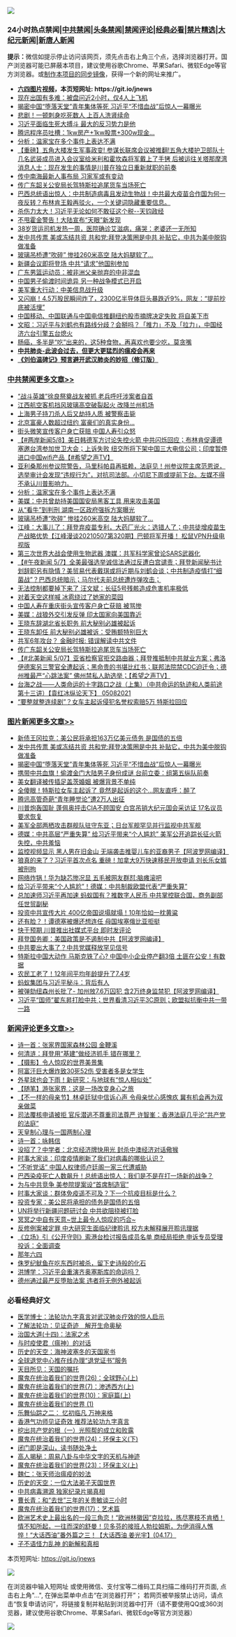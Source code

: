 ![](https://raw.githubusercontent.com/fqnews/bnews/master/64photo/fqnews-qr.jpg)

<div id="tt">
<h3>24小时热点禁闻|<a href="#%E4%B8%AD%E5%85%B1%E7%A6%81%E9%97%BB%E6%9B%B4%E5%A4%9A%E6%96%87%E7%AB%A0">中共禁闻</a>|<a href="#%E5%9B%BE%E7%89%87%E6%96%B0%E9%97%BB%E6%9B%B4%E5%A4%9A%E6%96%87%E7%AB%A0">头条禁闻</a>|<a href="#%E6%96%B0%E9%97%BB%E8%AF%84%E8%AE%BA%E6%9B%B4%E5%A4%9A%E6%96%87%E7%AB%A0">禁闻评论|<a href="#%E5%BF%85%E7%9C%8B%E7%BB%8F%E5%85%B8%E5%A5%BD%E6%96%87">经典必看|<a href="/video.md#%E7%A6%81%E7%89%87%E7%B2%BE%E9%80%89">禁片精选</a>|<a href="https://github.com/fqnews/djy/blob/master/gb/nf1351518.md#1">大纪元新闻</a>|<a href="https://github.com/fqnews/ntdtv/blob/master/gb/prog204.md#1">新唐人新闻</a></h3>
<div><b>提示：</b>微信如提示停止访问该网页，须先点击右上角三个点，选择浏览器打开。国产浏览器可能已屏蔽本项目，建议使用谷歌Chrome、苹果Safari、微软Edge等官方浏览器。或<a href="https://github.com/fqnews/bnews/blob/master/%E5%88%B6%E4%BD%9Cgit%E7%A6%81%E9%97%BB%E9%95%9C%E5%83%8F.md">制作本项目的同步镜像</a>，获得一个新的网址来推广。</div>
<ul>
<li><b><a href="http://d1.bdrive.tk/64.mp4" target="_blank">六四图片视频</a>，本页短网址: https://git.io/jnews</b></li>
<li><a href="/cbnews/20210508/1541954.md">现在出国有多难：被盘问近2小时，仅4人上飞机</a></li>
<li><a href="/topimagenews/20210508/1542079.md">揭密中国“堕落天堂”青年集体等死 习近平“不惜血战”后惊人一幕曝光</a></li>
<li><a href="/cnnews/20210508/1541966.md">悲剧！一顿刺身吃死数人 上百人洗肾续命</a></li>
<li><a href="/comments/20210508/1542150.md">习近平面临生死大搏斗 最大的反习势力是他</a></li>
<li><a href="/cnnews/20210508/1541969.md">腾讯程序员吐槽：1kw房产+1kw股票+300w现金…</a></li>
<li><a href="/cbnews/20210508/1542268.md">分析：温家宝在多个事件上表达不满</a></li>
<li><a href="/bannedvideo/20210508/1542221.md">【重磅】五角大楼发生军事政变! 参谋长联席会议被推翻!五角大楼护卫部队十几名武装成员进入会议室给米利和霍坎森将军戴上了手铐 后被运往关塔那摩湾  消息人士：现在发生的事情是川普在独立日重新就职的前奏</a></li>
<li><a href="/comments/20210508/1542192.md">传中南海最新人事布局 习家军或有变动</a></li>
<li><a href="/cbnews/20210508/1542140.md">传广东韶关公安局长驾特斯拉追尾货车当场死亡</a></li>
<li><a href="/bannedvideo/20210508/1541972.md">巴西总统语出惊人：中共制造病毒且发动生物战！中共最大疫苗合作国为何一夜反转？布林肯王毅再驳火，一个关键词隐藏重要信息。</a></li>
<li><a href="/bannedvideo/20210508/1542252.md">杀伤力太大！习近平无论如何不敢征这个税--天钧政经</a></li>
<li><a href="/cnnews/20210508/1542208.md">不甩霍金警告！大陆宣布“天眼”新发现</a></li>
<li><a href="/health/20210508/1542032.md">38岁货运司机发热一周，医院确诊艾滋病，痛哭：老婆还一无所知</a></li>
<li><a href="/topimagenews/20210508/1542346.md">发中共传票 美或冻结共资 共和党:拜登决策圈是中共 补贴它，中共为美中脱钩做准备</a></li>
<li><a href="/cbnews/20210508/1542215.md">玻璃吊桥遭“吹碎” 惨挂260米高空 陆大妈腿软了…</a></li>
<li><a href="/cnnews/20210508/1542261.md">新疆会议即将登场 中共“请求”他国别参加</a></li>
<li><a href="/cnnews/20210508/1541944.md">广东男篮运动员：被非洲父亲抛弃的中非混血</a></li>
<li><a href="/cbnews/20210508/1541956.md">中国男子偷渡时间诡异 另一种战争模式已开启</a></li>
<li><a href="/cnnews/20210508/1541978.md">美军重大行动：中美信息战升级</a></li>
<li><a href="/finance/20210508/1542196.md">又闪崩！4.5万股民瞬间炸了，2300亿半导体巨头暴跌近9%，网友：“提前抄底被活埋”</a></li>
<li><a href="/worldnews/usa/20210508/1542318.md">中国移动、中国联通与中国电信推翻纽约股市摘牌决定失败 将自美下市</a></li>
<li><a href="/cbnews/20210508/1542042.md">文昭：习近平与刘鹤也有路线分歧？会掰吗？「推力」不及「拉力」，中国经济六台引擎五台熄火</a></li>
<li><a href="/health/20210508/1542242.md">肠癌，多半是“吃”出来的，这5种食物，再喜欢也要少吃，莫贪嘴</a></li>
<li><b><a href="/comments/20200211/1275071.md" target="_blank">中共肺炎-此波会过去，但更大更猛烈的瘟疫会再来</a></b></li>
<li><b><a href="/comments/20200207/1272816.md" target="_blank">《刘伯温碑记》预言避开武汉肺炎的妙招（修订版）</a></b></li>
</ul>
</div>

<div class="catlist">
<h3><a href="/cbnews/" target="_blank">中共禁闻</a><span><a href="/cbnews/" target="_blank" rel="nofollow">更多文章>></a></span></h3>
<ul>
<li><a href="/cbnews/20210509/1542537.md" target="_blank">“战斗英雄”徐良祭奠战友被抓 老兵呼吁涉案者自首</a></li>
<li><a href="/cbnews/20210509/1542536.md" target="_blank">江西航空客机挡风玻璃高空破裂起火 改降兰州机场</a></li>
<li><a href="/cbnews/20210509/1542535.md" target="_blank">上海男子持刀杀人后又劫持人质 被警察击毙</a></li>
<li><a href="/cbnews/20210508/1542447.md" target="_blank">北京富豪人数超过纽约 富豪们的真实身份…</a></li>
<li><a href="/cbnews/20210508/1542434.md" target="_blank">街头微笑宣传客户身亡获赔 中国人寿引众怒</a></li>
<li><a href="/comments/20210508/1542362.md" target="_blank">【#两岸新闻5/8】美日韩德军方讨论失控火箭 中共闪烁回应；布林肯促谭德塞邀台湾参加世卫大会；上诉失败 纽交所将下架中国三大电信公司；印度暂停进口中国wifi产品【#希望之声TV】</a></li>
<li><a href="/comments/20210508/1542341.md" target="_blank">亚利桑那州参议院警告，马里科帕县再抵赖，法庭见！州参议院主席范恩说，选举审计会发现“违规行为”，对抗司法部。小切尼下周或提前下台。左媒不得不承认川普影响力。</a></li>
<li><a href="/cbnews/20210508/1542268.md" target="_blank">分析：温家宝在多个事件上表达不满</a></li>
<li><a href="/cbnews/20210508/1542240.md" target="_blank">美媒：中共曾劫持美国国安局黑客工具 用来攻击美国</a></li>
<li><a href="/cbnews/20210508/1542216.md" target="_blank">从“看牛”到判刑 湖南一区政府强拆方案曝光</a></li>
<li><a href="/cbnews/20210508/1542215.md" target="_blank">玻璃吊桥遭“吹碎” 惨挂260米高空 陆大妈腿软了…</a></li>
<li><a href="/cbnews/20210508/1542205.md" target="_blank">江峰：大事儿了：拜登弃疫苗专利，大药厂光火：选错人了；中共徒增疫苗生产战略优势【江峰漫谈20210507第320期】巴顿将军开播！ 松鼠VPN升级电视版</a></li>
<li><a href="/cbnews/20210508/1542195.md" target="_blank">第三次世界大战会使用生物武器 澳媒：共军科学家曾论SARS武器化</a></li>
<li><a href="/comments/20210508/1542193.md" target="_blank">【#午夜新闻 5/7】全美最强选举诚信法通过反遭白宫谴责；拜登新闻秘书计划辞职另有隐情？美贸易代表戴琪或将近期与刘鹤会谈；中共制造疫情打“细菌战”？巴西总统暗示；马尔代夫前总统遭炸弹攻击；</a></li>
<li><a href="/cbnews/20210508/1542190.md" target="_blank">无法控制都要掉下来了 汪文斌：长征5号残骸造成危害机率极低</a></li>
<li><a href="/cbnews/20210508/1541514.md" target="_blank">对着天空这样喊 冰雹绕过了她家的菜园</a></li>
<li><a href="/cbnews/20210508/1542183.md" target="_blank">中国人寿在重庆街头宣传客户身亡获赔 被骂惨</a></li>
<li><a href="/cbnews/20210508/1542174.md" target="_blank">美媒：战狼外交引发反弹 印太国家向美国靠近</a></li>
<li><a href="/cbnews/20210508/1542143.md" target="_blank">王晓东辞湖北省长职务 前大秘别必雄被起诉</a></li>
<li><a href="/cbnews/20210508/1542142.md" target="_blank">王晓东卸任 前大秘别必雄被诉：受贿额特别巨大</a></li>
<li><a href="/cbnews/20210508/1542141.md" target="_blank">共军6年攻台？ 金融时报: 错误解读中共文件</a></li>
<li><a href="/cbnews/20210508/1542140.md" target="_blank">传广东韶关公安局长驾特斯拉追尾货车当场死亡</a></li>
<li><a href="/comments/20210508/1542126.md" target="_blank">【#北美新闻 5/07】亚省检察官拒交路由器；拜登推抵制中共就业方案；弗洛伊德案另三警官全遭起诉；黑命贵的书堪比红书；联邦法院禁CDC迫迁令；德州推最严“心跳法案” 佛州禁私人助选举；【希望之声TV】</a></li>
<li><a href="/comments/20210508/1542125.md" target="_blank">台海之战——人类命运的十字路口之战（上集）（中共命运的轨迹和人类前途  第十三讲）【袁红冰纵论天下】 05082021</a></li>
<li><a href="/cbnews/20210508/1542104.md" target="_blank">“要整就整连续剧”？女车主起诉侵犯名誉权索赔5万 特斯拉回应</a></li>

</ul>
</div>
<div class="catlist">
<h3><a href="/topimagenews/" target="_blank">图片新闻</a><span><a href="/topimagenews/" target="_blank" rel="nofollow">更多文章>></a></span></h3>
<ul>
<li><a href="/topimagenews/20210509/1542534.md" target="_blank">新债王冈拉克：美公民将承担163万亿美元债务 是国债的五倍</a></li>
<li><a href="/topimagenews/20210508/1542346.md" target="_blank">发中共传票 美或冻结共资 共和党:拜登决策圈是中共 补贴它，中共为美中脱钩做准备</a></li>
<li><a href="/topimagenews/20210508/1542079.md" target="_blank">揭密中国“堕落天堂”青年集体等死 习近平“不惜血战”后惊人一幕曝光</a></li>
<li><a href="/topimagenews/20210507/1541572.md" target="_blank">携带中共血旗！偷渡金门大陆男子身份成谜 台前立委：组第五纵队前奏</a></li>
<li><a href="/topimagenews/20210507/1541541.md" target="_blank">美女翻译被传插足盖茨婚姻 被爆背景不单纯</a></li>
<li><a href="/topimagenews/20210507/1541452.md" target="_blank">全傻眼！特斯拉女车主起诉了 竟然是起诉的这个…网友直呼：醉了</a></li>
<li><a href="/topimagenews/20210507/1541400.md" target="_blank">腾讯高管奇葩“青年睡觉论”遭2万人出征</a></li>
<li><a href="/topimagenews/20210507/1541328.md" target="_blank">川普炮轰国耻 蓬佩奥抨击CIA不顾国安 白宫吊销大纪元国会采访证 17名议员要求恢复</a></li>
<li><a href="/topimagenews/20210507/1541311.md" target="_blank">美军全部两栖攻击群舰队驻守东亚；日台军舰罕见并行监视中共军舰</a></li>
<li><a href="/topimagenews/20210507/1541281.md" target="_blank">德媒：中共高层“严重失算” 给习近平带来“个人尴尬” 美军公开追踪长征火箭失控，中共羞恼</a></li>
<li><a href="/topimagenews/20210506/1540950.md" target="_blank">监控视频显示 黑人男在旧金山 无端袭击推婴儿车的亚裔男子【阿波罗网编译】</a></li>
<li><a href="/topimagenews/20210506/1540939.md" target="_blank">狼真的来了？习近平首次点名 重磅！加拿大9万快速移民开放申请 刘长乐女婿被刑拘</a></li>
<li><a href="/topimagenews/20210506/1540871.md" target="_blank">网络炸锅！华为缺芯惨况显 五毛被网友群怼:脑瘫滚吧</a></li>
<li><a href="/topimagenews/20210506/1540729.md" target="_blank">给习近平带来“个人尴尬”！德媒：中共制裁欧盟代表“严重失算”</a></li>
<li><a href="/topimagenews/20210505/1540198.md" target="_blank">总加速师习近平再加速 蚂蚁国有？推数字人民币 中共掌控联合国，商务副部任世贸副秘</a></li>
<li><a href="/topimagenews/20210505/1540127.md" target="_blank">投资中共宣传大片 400亿帝国说塌就塌！10年恰如一枕黄粱</a></li>
<li><a href="/topimagenews/20210505/1539990.md" target="_blank">还有脸？！谭德塞被爆还想连任 母国埃塞俄比亚拒挺</a></li>
<li><a href="/topimagenews/20210505/1539887.md" target="_blank">快于预期 川普推出社媒式平台 即时发评论</a></li>
<li><a href="/topimagenews/20210504/1539630.md" target="_blank">拜登国务卿：美国政策是不遏制中共【阿波罗网编译】</a></li>
<li><a href="/topimagenews/20210504/1539599.md" target="_blank">中共要出大事了？中共党媒释放罕见信号</a></li>
<li><a href="/topimagenews/20210504/1539504.md" target="_blank">特斯拉中国大动作 马斯克铁了心? 中国中小企业停产翻3倍 土匪在公安！有数据</a></li>
<li><a href="/topimagenews/20210504/1539328.md" target="_blank">农民工老了！12年间平均年龄提升了7.4岁</a></li>
<li><a href="/topimagenews/20210504/1539199.md" target="_blank">蚂蚁集团与习近平秘斗：背后有人</a></li>
<li><a href="/topimagenews/20210503/1538817.md" target="_blank">被弹劾纽森州长批了- 加州放7.6万囚犯 含2万终身监禁犯【阿波罗网编译】</a></li>
<li><a href="/topimagenews/20210503/1538755.md" target="_blank">习近平“国师”翟东昇打脸中共；世界看清习近平3C原则；欧盟拟抗衡中共一带一路</a></li>

</ul>
</div>
<div class="catlist">
<h3><a href="/comments/" target="_blank">新闻评论</a><span><a href="/comments/" target="_blank" rel="nofollow">更多文章>></a></span></h3>
<ul>
<li><a href="/comments/20210509/1542561.md" target="_blank">诗一首：张家界国家森林公园 金鞭溪</a></li>
<li><a href="/comments/20210509/1542560.md" target="_blank">何清涟：拜登用“基建”做经济抓手 错在哪里？</a></li>
<li><a href="/comments/20210509/1542559.md" target="_blank">【摄影】令人惊叹的世界美景集</a></li>
<li><a href="/comments/20210509/1542558.md" target="_blank">阿富汗巨大爆炸致30死52伤 受害者多是女学生</a></li>
<li><a href="/comments/20210509/1542546.md" target="_blank">外星球也会下雨！新研究：与地球有“惊人相似处”</a></li>
<li><a href="/comments/20210509/1542545.md" target="_blank">【随笔】游张家界：这是一场改变身心之旅</a></li>
<li><a href="/comments/20210509/1542529.md" target="_blank">【不一样的母亲节】林卓廷狱中信诉心声 令母亲忧心感愧疚 冀有机会再为双亲做菜</a></li>
<li><a href="/comments/20210509/1542527.md" target="_blank">司法覆核申请被拒 官斥潜逃不尊重司法尊严 许智峯：香港法庭几乎沦“共产党的法庭”</a></li>
<li><a href="/comments/20210509/1542526.md" target="_blank">天皇制心理与一国两制心理</a></li>
<li><a href="/comments/20210509/1542525.md" target="_blank">诗一首：咏韩信</a></li>
<li><a href="/comments/20210509/1542524.md" target="_blank">没招了？中学者：北京经济牌快用光 封杀中澳经济对话儆猴</a></li>
<li><a href="/comments/20210509/1542509.md" target="_blank">时事大家谈：印度疫情刷新了我们对病毒的哪些认识？</a></li>
<li><a href="/comments/20210509/1542507.md" target="_blank">“不听党话” 中国人权律师卢廷阁一家三代遭威胁</a></li>
<li><a href="/comments/20210509/1542506.md" target="_blank">巴西染疫死亡人数飙升！总统语出惊人：我们是不是在打一场新的战争？</a></li>
<li><a href="/comments/20210509/1542499.md" target="_blank">为与中共竞争 美参院提案设“首席制造官”</a></li>
<li><a href="/comments/20210509/1542498.md" target="_blank">时事大家谈：群体免疫遥不可及？下一个抗疫目标是什么？</a></li>
<li><a href="/comments/20210509/1542486.md" target="_blank">投资专家：美公民将承担的债务是国债的五倍</a></li>
<li><a href="/comments/20210509/1542485.md" target="_blank">UN将举行新疆问题研讨会 中共欲阻挠被打脸</a></li>
<li><a href="/comments/20210509/1542484.md" target="_blank">冥冥之中自有天意~世上最令人惊叹的巧合~</a></li>
<li><a href="/comments/20210509/1542483.md" target="_blank">反修例案被定罪 中大研究生面临纪律聆讯 校方未解释展开聆讯理据</a></li>
<li><a href="/comments/20210509/1542482.md" target="_blank">《立场》引《公开守则》索港台检讨报告成员名单 商经局拒绝 申诉专员受理投诉：全面调查</a></li>
<li><a href="/comments/20210509/1542481.md" target="_blank">那年六四</a></li>
<li><a href="/comments/20210509/1542480.md" target="_blank">侏罗纪鱿鱼在吃东西时被杀，留下史诗般的化石</a></li>
<li><a href="/comments/20210508/1542469.md" target="_blank">洪博学：习近平会重演齐奥塞斯库的命运吗？</a></li>
<li><a href="/comments/20210508/1542463.md" target="_blank">德州通过最严反堕胎法案 违者将无例外被起诉</a></li>

</ul>
</div>

<div class="catlist">
<h3>必看经典好文</h3>
<ul>
<li><a href="/comments/20200820/1382989.md" target="_blank">医学博士：法轮功九字真言对武汉肺炎疗效的惊人启示</a></li>
<li><a href="/comments/20200307/1289968.md" target="_blank">了解法轮功：见证奇迹　解开生命奥秘</a></li>
<li><a href="/cbnews/20180320/916962.md" target="_blank">治国大道(十四)：法家之术</a></li>
<li><a href="/comments/20200327/1301424.md" target="_blank">与时疫使君（瘟神）的对话</a></li>
<li><a href="/tculture/xiulian/20170318/732480.md" target="_blank">历史的天空：海神波塞冬的天国家书</a></li>
<li><a href="/cbnews/20200819/1382346.md" target="_blank">全球退党中心推在线办理“退党证书”服务</a></li>
<li><a href="/tculture/20180919/1000196.md" target="_blank">天目所见：天国的嘱托</a></li>
<li><a href="/comments/20181210/1044798.md" target="_blank">魔鬼在统治着我们的世界(26)：全球野心(上)</a></li>
<li><a href="/topimagenews/20180527/948369.md" target="_blank">魔鬼在统治着我们的世界(7)：渗透西方(上)</a></li>
<li><a href="/topimagenews/20180529/950153.md" target="_blank">魔鬼在统治着我们的世界(10)：家庭篇(上)</a></li>
<li><a href="/topimagenews/20180519/944624.md" target="_blank">魔鬼在统治着我们的世界 (1)</a></li>
<li><a href="/tculture/20170711/790081.md" target="_blank">乐舞仙踪之二： 忆初临凡 万神来格</a></li>
<li><a href="/comments/20200517/1330064.md" target="_blank">香港气功师见证奇效 推荐法轮功九字真言</a></li>
<li><a href="/comments/20200629/1352460.md" target="_blank">挖出共产党的根（一）光照帮的成立和败露</a></li>
<li><a href="/cbnews/20180907/994846.md" target="_blank">魔鬼在统治着我们的世界(24)：环保主义(下)</a></li>
<li><a href="/tculture/20200803/1373949.md" target="_blank">闭门即是深山，读书随处净土</a></li>
<li><a href="/aomi/history/20170924/831575.md" target="_blank">高人揭秘：周易八卦与中华文字的天机与神迹</a></li>
<li><a href="/ssgc/20180904/993719.md" target="_blank">魔鬼在统治着我们的世界(23)：环保主义(上)</a></li>
<li><a href="/comments/20200224/1282494.md" target="_blank">魏仁：张天师治瘟疫的妙法</a></li>
<li><a href="/tculture/20121025/73067.md" target="_blank">历史的天空：一位大法弟子天国世界</a></li>
<li><a href="/ccpdope/20200412/1311165.md" target="_blank">中共病毒溯源 独家纪录片揭真相</a></li>
<li><a href="/comments/20050116/727099.md" target="_blank">曹长青：和“去世”三年的关贵敏谈三小时</a></li>
<li><a href="/topimagenews/20180620/960677.md" target="_blank">魔鬼在统治着我们的世界(17)：艺术篇</a></li>
<li><a href="/bannedvideo/20210418/1528557.md" target="_blank">欧洲艺术史上最出名的一段三角恋！“欧洲林徽因”克拉拉，拣尽寒枝不肯栖！情不知所起，一往而深的舒曼！贝多芬的接班人勃拉姆斯，为伊消得人憔悴！“大话西油”番外篇之三！【大话西油 姜光宇】(04.17）</a></li>
<li><a href="/comments/20190427/1119935.md" target="_blank">子不语怪力乱神 的新解和真相</a></li>

</ul>
</div>

本页短网址: https://git.io/jnews

![](https://raw.githubusercontent.com/fqnews/bnews/master/64photo/fqnews-qr.jpg)

在浏览器中输入短网址 或使用微信、支付宝等二维码工具扫描二维码打开页面, 点击右上角"...", 在弹出菜单中点击“在浏览器打开”； 若网页被举报禁止访问，请点击“恢复申请访问”，将链接复制并粘贴到浏览器中打开（请不要使用QQ或360浏览器，建议使用谷歌Chrome、苹果Safari、微软Edge等官方浏览器）

![](https://raw.githubusercontent.com/fqnews/bnews/master/64photo/wx.jpg)